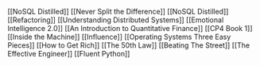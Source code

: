 [[NoSQL Distilled]]
[[Never Split the Difference]]
[[NoSQL Distilled]]
[[Refactoring]]
[[Understanding Distributed Systems]]
[[Emotional Intelligence 2.0]]
[[An Introduction to Quantitative Finance]]
[[CP4 Book 1]]
[[Inside the Machine]]
[[Influence]]
[[Operating Systems Three Easy Pieces]]
[[How to Get Rich]]
[[The 50th Law]]
[[Beating The Street]]
[[The Effective Engineer]]
[[Fluent Python]]